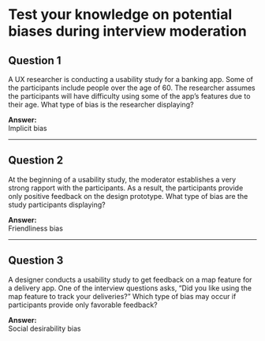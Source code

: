 # Test your knowledge on potential biases during interview moderation


## Question 1
A UX researcher is conducting a usability study for a banking app. Some of the participants include people over the age of 60. The researcher assumes the participants will have difficulty using some of the app’s features due to their age. What type of bias is the researcher displaying?

**Answer:**  
Implicit bias

---

## Question 2
At the beginning of a usability study, the moderator establishes a very strong rapport with the participants. As a result, the participants provide only positive feedback on the design prototype. What type of bias are the study participants displaying?

**Answer:**  
Friendliness bias

---

## Question 3
A designer conducts a usability study to get feedback on a map feature for a delivery app. One of the interview questions asks, “Did you like using the map feature to track your deliveries?” Which type of bias may occur if participants provide only favorable feedback?

**Answer:**  
Social desirability bias
